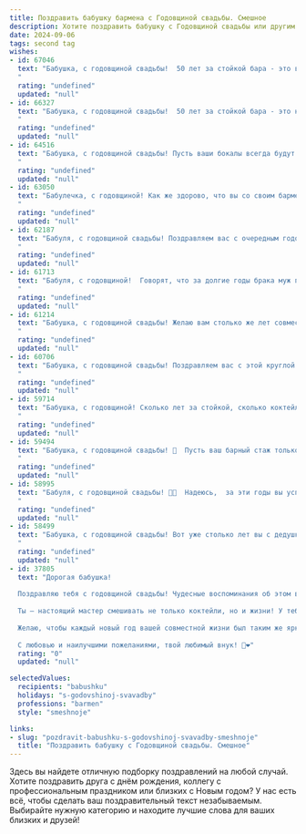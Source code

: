 ```yaml
---
title: Поздравить бабушку бармена с Годовщиной свадьбы. Смешное
description: Хотите поздравить бабушку с Годовщиной свадьбы или другим праздником? Наш ИИ создаст незабываемое поздравление, а вы обязательно выделитесь среди других.  
date: 2024-09-06
tags: second tag
wishes:
- id: 67046
  text: "Бабушка, с годовщиной свадьбы!  50 лет за стойкой бара - это вам не шутки. Вы, как опытный бармен, знаете, как смешать самые разные  ингредиенты семейной жизни, чтобы получился коктейль, который  скрепит любые отношения!  Пусть ваша любовь всегда будет искриться, как бокал  шампанского, а супружеская жизнь будет  сладкой, как  самый вкусный коктейль!
  "
  rating: "undefined"
  updated: "null"
- id: 66327
  text: "Бабушка, с годовщиной свадьбы!  50 лет за стойкой бара - это не шутка! Помню, как ты говорила, что \"замужем за бутылками\", но, похоже, ваши отношения окрепли  крепче, чем \"текила-бум\"! 😂🥂🍾  Желаю вам обоим, чтобы ваша любовь оставалась такой же игривой, как коктейль \"Маргарита\"! 🍹
  "
  rating: "undefined"
  updated: "null"
- id: 64516
  text: "Бабушка, с годовщиной свадьбы! Пусть ваши бокалы всегда будут полны, как шейкеры вашего любимого бармена, а любовь будет крепкой, как коктейль \"Мохито\" в жаркий летний день! 🥂🎉
  "
  rating: "undefined"
  updated: "null"
- id: 63050
  text: "Бабулечка, с годовщиной! Как же здорово, что вы со своим барменом до сих пор держите марку!  🥂  Желаю вам крепкого коктейля из любви, счастья и, конечно же,  много-много вкусных лет вместе!
  "
  rating: "undefined"
  updated: "null"
- id: 62187
  text: "Бабуля, с годовщиной свадьбы! Поздравляем вас с очередным годом работы вашего семейного бара! Надеемся, вы всегда держите \"бокал\" любви полным и крепость \"коктейля\" только крепче!
  "
  rating: "undefined"
  updated: "null"
- id: 61713
  text: "Бабуля, с годовщиной!  Говорят, что за долгие годы брака муж превращается в бармена, а жена в постоянного клиента.  Надеюсь, ваш бармен вас не подводит, а вы, как верный клиент, всегда получаете любимые коктейли!  🥂
  "
  rating: "undefined"
  updated: "null"
- id: 61214
  text: "Бабушка, с годовщиной свадьбы! Желаю вам столько же лет совместной жизни, сколько лет вы провели за стойкой бара, смешивая коктейли для влюблённых! 🍸🥂🥳
  "
  rating: "undefined"
  updated: "null"
- id: 60706
  text: "Бабушка, с годовщиной свадьбы! Поздравляем вас с этой круглой датой! Надеюсь, за столько лет вы научились не только готовить вкуснейшие пирожки, но и смешивать коктейли на уровне опытного бармена!  🥂
  "
  rating: "undefined"
  updated: "null"
- id: 59714
  text: "Бабушка, с годовщиной! Сколько лет за стойкой, сколько коктейлей смешано... Ты - настоящий бармен-ветеран, способный укротить любого клиента и приготовить божественный напиток! Пусть каждый ваш день будет таким же искрящимся, как ваша жизнь, и вкусным, как ваши коктейли! 🍸🥂
  "
  rating: "undefined"
  updated: "null"
- id: 59494
  text: "Бабушка, с годовщиной свадьбы! 🥂  Пусть ваш барный стаж только крепнет, как самый вкусный коктейль, а семейные \"коктейли\"  всегда получаются на славу! 😄🥂
  "
  rating: "undefined"
  updated: "null"
- id: 58995
  text: "Бабуля, с годовщиной свадьбы! 🥂🍾  Надеюсь,  за эти годы вы успели насладиться не только семейным счастьем, но и  вкусными коктейлями, которые, как я догадываюсь, вам  мешал  делать дедушка  — настоящий профессиональный бармен! 😉😜
  "
  rating: "undefined"
  updated: "null"
- id: 58499
  text: "Бабушка, с годовщиной свадьбы! Вот уже столько лет вы с дедушкой работаете в паре, как опытный бармен и его самый верный помощник. Надеюсь, за эти годы вы успели налить друг другу не только напитков, но и много-много любви и счастья! 🥂
  "
  rating: "undefined"
  updated: "null"
- id: 37805
  text: "Дорогая бабушка!
  
  Поздравляю тебя с годовщиной свадьбы! Чудесные воспоминания об этом волшебном дне требуют особого напитка — определенно, как у бармена, в твоем случае это что-то крепкое и с познавательным послевкусием!
  
  Ты — настоящий мастер смешивать не только коктейли, но и жизни! У тебя всегда получается добавить щепотку любви, ложечку заботы и щедрую порцию мудрости в каждое общение.
  
  Желаю, чтобы каждый новый год вашей совместной жизни был таким же ярким и вкусным, как твои лучшие коктейли! Пусть каждый день приносит радость, а счастье в полной мере разливается по бокалам!
  
  С любовью и наилучшими пожеланиями, твой любимый внук! 🍹❤️"
  rating: "0"
  updated: "null"

selectedValues:
  recipients: "babushku"
  holidays: "s-godovshinoj-svavadby"
  professions: "barmen"
  style: "smeshnoje"

links:
- slug: "pozdravit-babushku-s-godovshinoj-svavadby-smeshnoje"
  title: "Поздравить бабушку с Годовщиной свадьбы. Смешное"
---
```


Здесь вы найдете отличную подборку поздравлений на любой случай. 
Хотите поздравить друга с днём рождения, коллегу с профессиональным праздником или близких с Новым годом? У нас есть всё, чтобы сделать ваш поздравительный текст незабываемым. Выбирайте нужную категорию и находите лучшие слова для ваших близких и друзей!
